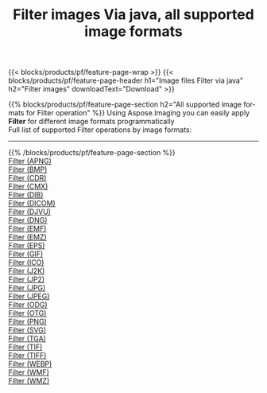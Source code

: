 ﻿---
title: Filter images Via java, all supported image formats 
weight: 3920
url: /java/filter 
lang: en
langdirlevel: 2
locales: zh-hans,ja,it,ru,de,es,fr,nl,id,lt,pl,pt,vi,tr,ko,zh-hant,ar,hi,th,sv,cs,uk,he
description: Using Aspose.Imaging you can easily Filter images Via java
---

{{< blocks/products/pf/feature-page-wrap >}}
{{< blocks/products/pf/feature-page-header h1="Image files Filter via java" h2="Filter images" downloadText="Download" >}}


{{% blocks/products/pf/feature-page-section  h2="All supported image formats for Filter operation" %}}
Using Aspose.Imaging you can easily apply **Filter** for different image formats programmatically
<br/>
Full list of supported Filter operations by image formats:
<hr/>
{{% /blocks/products/pf/feature-page-section %}}
<div class="container-fluid productfamilypage bg-gray">
    <div class="convertypes bg-gray agp-content section">
        <div class="container">
		<div class="row other-converters">
		    <div class='col-md-2 other-converter remove-lp remove-rp'><a href="/imaging/java/filter/apng" >Filter (APNG)</a></div><div class='col-md-2 other-converter remove-lp remove-rp'><a href="/imaging/java/filter/bmp" >Filter (BMP)</a></div><div class='col-md-2 other-converter remove-lp remove-rp'><a href="/imaging/java/filter/cdr" >Filter (CDR)</a></div><div class='col-md-2 other-converter remove-lp remove-rp'><a href="/imaging/java/filter/cmx" >Filter (CMX)</a></div><div class='col-md-2 other-converter remove-lp remove-rp'><a href="/imaging/java/filter/dib" >Filter (DIB)</a></div><div class='col-md-2 other-converter remove-lp remove-rp'><a href="/imaging/java/filter/dicom" >Filter (DICOM)</a></div><div class='col-md-2 other-converter remove-lp remove-rp'><a href="/imaging/java/filter/djvu" >Filter (DJVU)</a></div><div class='col-md-2 other-converter remove-lp remove-rp'><a href="/imaging/java/filter/dng" >Filter (DNG)</a></div><div class='col-md-2 other-converter remove-lp remove-rp'><a href="/imaging/java/filter/emf" >Filter (EMF)</a></div><div class='col-md-2 other-converter remove-lp remove-rp'><a href="/imaging/java/filter/emz" >Filter (EMZ)</a></div><div class='col-md-2 other-converter remove-lp remove-rp'><a href="/imaging/java/filter/eps" >Filter (EPS)</a></div><div class='col-md-2 other-converter remove-lp remove-rp'><a href="/imaging/java/filter/gif" >Filter (GIF)</a></div><div class='col-md-2 other-converter remove-lp remove-rp'><a href="/imaging/java/filter/ico" >Filter (ICO)</a></div><div class='col-md-2 other-converter remove-lp remove-rp'><a href="/imaging/java/filter/j2k" >Filter (J2K)</a></div><div class='col-md-2 other-converter remove-lp remove-rp'><a href="/imaging/java/filter/jp2" >Filter (JP2)</a></div><div class='col-md-2 other-converter remove-lp remove-rp'><a href="/imaging/java/filter/jpg" >Filter (JPG)</a></div><div class='col-md-2 other-converter remove-lp remove-rp'><a href="/imaging/java/filter/jpeg" >Filter (JPEG)</a></div><div class='col-md-2 other-converter remove-lp remove-rp'><a href="/imaging/java/filter/odg" >Filter (ODG)</a></div><div class='col-md-2 other-converter remove-lp remove-rp'><a href="/imaging/java/filter/otg" >Filter (OTG)</a></div><div class='col-md-2 other-converter remove-lp remove-rp'><a href="/imaging/java/filter/png" >Filter (PNG)</a></div><div class='col-md-2 other-converter remove-lp remove-rp'><a href="/imaging/java/filter/svg" >Filter (SVG)</a></div><div class='col-md-2 other-converter remove-lp remove-rp'><a href="/imaging/java/filter/tga" >Filter (TGA)</a></div><div class='col-md-2 other-converter remove-lp remove-rp'><a href="/imaging/java/filter/tif" >Filter (TIF)</a></div><div class='col-md-2 other-converter remove-lp remove-rp'><a href="/imaging/java/filter/tiff" >Filter (TIFF)</a></div><div class='col-md-2 other-converter remove-lp remove-rp'><a href="/imaging/java/filter/webp" >Filter (WEBP)</a></div><div class='col-md-2 other-converter remove-lp remove-rp'><a href="/imaging/java/filter/wmf" >Filter (WMF)</a></div><div class='col-md-2 other-converter remove-lp remove-rp'><a href="/imaging/java/filter/wmz" >Filter (WMZ)</a></div>
                </div>
        </div>
    </div>
</div>
<br/>
